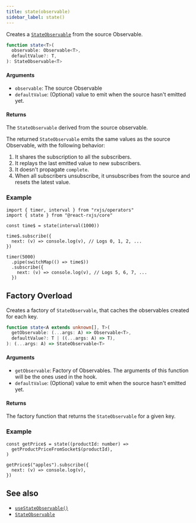 ```yaml
---
title: state(observable)
sidebar_label: state()
---
```


Creates a [`StateObservable`] from the source Observable.

```ts
function state<T>(
  observable: Observable<T>,
  defaultValue?: T,
): StateObservable<T>
```

#### Arguments

- `observable`: The source Observable
- `defaultValue`: (Optional) value to emit when the source hasn't emitted yet.

#### Returns

The `StateObservable` derived from the source observable.

The returned `StateObservable` emits the same values as the source Observable, with the following behavior:

1. It shares the subscription to all the subscribers.
2. It replays the last emitted value to new subscribers.
3. It doesn't propagate `complete`.
4. When all subscribers unsubscribe, it unsubscribes from the source and resets the latest value.

### Example

```tsx
import { timer, interval } from "rxjs/operators"
import { state } from "@react-rxjs/core"

const time$ = state(interval(1000))

time$.subscribe({
  next: (v) => console.log(v), // Logs 0, 1, 2, ...
})

timer(5000)
  .pipe(switchMap(() => time$))
  .subscribe({
    next: (v) => console.log(v), // Logs 5, 6, 7, ...
  })
```

## Factory Overload

Creates a factory of `StateObservable`, that caches the observables created for each key.

```ts
function state<A extends unknown[], T>(
  getObservable: (...args: A) => Observable<T>,
  defaultValue?: T | ((...args: A) => T),
): (...args: A) => StateObservable<T>
```

#### Arguments

- `getObservable`: Factory of Observables. The arguments of this function
  will be the ones used in the hook.
- `defaultValue`: (Optional) value to emit when the source hasn't emitted yet.

#### Returns

The factory function that returns the `StateObservable` for a given key.

### Example

```tsx
const getPrice$ = state((productId: number) =>
  getProductPriceFromSocket$(productId),
)

getPrice$("apples").subscribe({
  next: (v) => console.log(v),
})
```

## See also

- [`useStateObservable()`](./useStateObservable)
- [`StateObservable`](./StateObservable)

[`stateobservable`]: ./StateObservable
